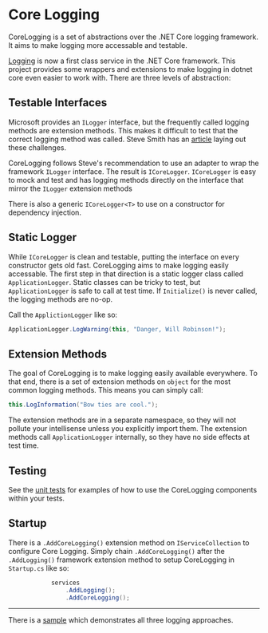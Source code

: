 # Core Logging
CoreLogging is a set of abstractions over the .NET Core logging framework. It aims to make logging more accessable and testable.

 [Logging](https://docs.microsoft.com/en-us/aspnet/core/fundamentals/logging/?view=aspnetcore-3.1) is now a first class service in the .NET Core framework. This project provides some wrappers and extensions to make logging in dotnet core even easier to work with. There are three levels of abstraction:

## Testable Interfaces
Microsoft provides an `ILogger` interface, but the frequently called logging methods are extension methods. This makes it difficult to test that the correct logging method was called. Steve Smith has an [article](https://ardalis.com/testing-logging-in-aspnet-core) laying out these challenges.

 CoreLogging follows Steve's recommendation to use an adapter to wrap the framework `ILogger` interface. The result is `ICoreLogger`. `ICoreLogger` is easy to mock and test and has logging methods directly on the interface that mirror the `ILogger` extension methods

There is also a generic `ICoreLogger<T>` to use on a constructor for dependency injection.

## Static Logger
While `ICoreLogger` is clean and testable, putting the interface on every constructor gets old fast. CoreLogging aims to make logging easily accessable. The first step in that direction is a static logger class called `ApplicationLogger`. Static classes can be tricky to test, but `ApplicationLogger` is safe to call at test time.  If `Initialize()` is never called, the logging methods are no-op.

Call the `ApplictionLogger` like so:
``` C#
ApplicationLogger.LogWarning(this, "Danger, Will Robinson!");
```

## Extension Methods
 The goal of CoreLogging is to make logging easily available everywhere. To that end, there is a set of extension methods on `object` for the most common logging methods.  This means you can simply call:
``` C#
this.LogInformation("Bow ties are cool.");
```
The extension methods are in a separate namespace, so they will not pollute your intellisense unless you explicitly import them. The extension methods call `ApplicationLogger` internally, so they have no side effects at test time.

## Testing
See the [unit tests](https://github.com/alanstevens/CoreLogging/tree/master/src/CoreLoggingTests) for examples of how to use the CoreLogging components within your tests. 

## Startup
There is a `.AddCoreLogging()` extension method on `IServiceCollection` to configure Core Logging. Simply chain `.AddCoreLogging()` after the `.AddLogging()` framework extension method to setup CoreLogging in `Startup.cs` like so:

``` C#
            services
                .AddLogging();
                .AddCoreLogging();
```

---
There is a [sample](https://github.com/alanstevens/CoreLogging/blob/master/src/Sample/Controllers/HomeController.cs#L17) which demonstrates all three logging approaches.
